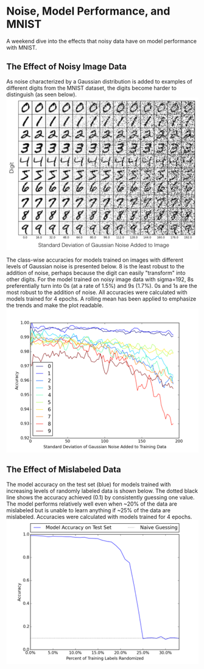 # Noise, Model Performance, and MNIST
A weekend dive into the effects that noisy data have on model performance with MNIST. 

## The Effect of Noisy Image Data
As noise characterized by a Gaussian distribution is added to examples of different digits from the MNIST dataset, the digits become harder to distinguish (as seen below). 
![Image](/plots/Noisy_X_all_digits_0-192_with_x_and_y_label.png)

The class-wise accuracies for models trained on images with different levels of Gaussian noise is presented below. 8 is the least robust to the addition of noise, perhaps because the digit can easily "transform" into other digits. For the model trained on noisy image data with sigma=192, 8s preferentially turn into 0s (at a rate of 1.5%) and 9s (1.7%). 0s and 1s are the most robust to the addition of noise. All accuracies were calculated with models trained for 4 epochs. A rolling mean has been applied to emphasize the trends and make the plot readable.
![Image](/plots/classwise_accuracy_vs_noisy_X_jet_4.png)


## The Effect of Mislabeled Data
The model accuracy on the test set (blue) for models trained with increasing levels of randomly labeled data is shown below. The dotted black line shows the accuracy achieved (0.1) by consistently guessing one value. The model performs relatively well even when ~20% of the data are mislabeled but is unable to learn anything if ~25% of the data are mislabeled. Accuracies were calculated with models trained for 4 epochs.
![Image](/plots/accuracy_vs_noisy_y_fixed_x_label.png)
